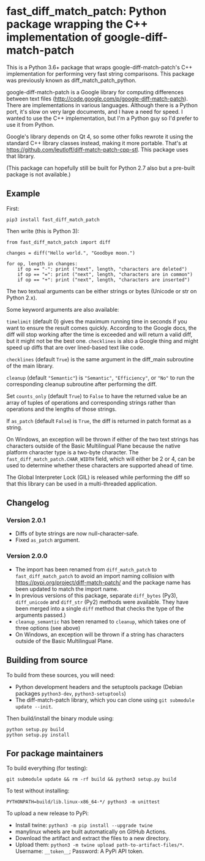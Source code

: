fast\_diff\_match\_patch: Python package wrapping the C++ implementation of google-diff-match-patch
===================================================================================================

This is a Python 3.6+ package that wraps google-diff-match-patch\'s C++
implementation for performing very fast string comparisons. This package
was previously known as diff\_match\_patch\_python.

google-diff-match-patch is a Google library for computing differences
between text files (http://code.google.com/p/google-diff-match-patch).
There are implementations in various languages. Although there is a Python
port, it's slow on very large documents, and I have a need for speed. I
wanted to use the C++ implementation, but I'm a Python guy so I'd
prefer to use it from Python.

Google's library depends on Qt 4, so some other folks rewrote it using
the standard C++ library classes instead, making it more portable.
That's at https://github.com/leutloff/diff-match-patch-cpp-stl. This
package uses that library.

(This package can hopefully still be built for Python 2.7 also but a
pre-built package is not available.)

Example
-------

First:

    pip3 install fast_diff_match_patch

Then write (this is Python 3):

    from fast_diff_match_patch import diff

    changes = diff("Hello world.", "Goodbye moon.")

    for op, length in changes:
        if op == "-": print ("next", length, "characters are deleted")
        if op == "=": print ("next", length, "characters are in common")
        if op == "+": print ("next", length, "characters are inserted")

The two textual arguments can be either strings or bytes (Unicode or str on Python 2.x).

Some keyword arguments are also available:

`timelimit` (default 0) gives the maximum running time in seconds if you
want to ensure the result comes quickly. According to the Google docs,
the diff will stop working after the time is exceeded and will return a
valid diff, but it might not be the best one. `checklines` is also a
Google thing and might speed up diffs that are over lined-based text
like code.

`checklines` (default `True`) is the same argument in the diff_main
subroutine of the main library.

`cleanup` (default `"Semantic"`) is `"Semantic"`, `"Efficiency"`, or `"No"`
to run the corresponding cleanup subroutine after performing the diff.

Set `counts_only` (default `True`) to `False` to have the returned value be an array of
tuples of operations and corresponding strings rather than operations
and the lengths of those strings.

If `as_patch` (default `False`) is `True`, the diff is returned in patch format
as a string.

On Windows, an exception will be thrown if either of the two text strings has characters
outside of the Basic Multilingual Plane because the native platform character type
is a two-byte character. The `fast_diff_match_patch.CHAR_WIDTH` field, which will either
be 2 or 4, can be used to determine whether these characters are supported ahead of time.

The Global Interpreter Lock (GIL) is released while performing the diff
so that this library can be used in a multi-threaded application.


Changelog
---------

### Version 2.0.1

* Diffs of byte strings are now null-character-safe.
* Fixed `as_patch` argument.

### Version 2.0.0

* The import has been renamed from `diff_match_patch` to `fast_diff_match_patch` to avoid an import naming collision with https://pypi.org/project/diff-match-patch/ and the package name has been updated to match the import name.
* In previous versions of this package, separate `diff_bytes` (Py3), `diff_unicode` and `diff_str` (Py2)
methods were available. They have been merged into a single `diff` method that checks the type of the arguments passed.)
* `cleanup_semantic` has been renamed to `cleanup`, which takes one of three options (see above)
* On Windows, an exception will be thrown if a string has characters outside of the Basic Multilingual Plane.

Building from source
--------------------

To build from these sources, you will need:

-   Python development headers and the setuptools package
    (Debian packages `python3-dev`, `python3-setuptools`)
-   The diff-match-patch library, which you can clone using
    `git submodule update --init`.

Then build/install the binary module using:

    python setup.py build
    python setup.py install


For package maintainers
-----------------------

To build everything (for testing):

    git submodule update && rm -rf build && python3 setup.py build

To test without installing:

    PYTHONPATH=build/lib.linux-x86_64-*/ python3 -m unittest

To upload a new release to PyPi:

* Install twine: `python3 -m pip install --upgrade twine`
* manylinux wheels are built automatically on GitHub Actions.
* Download the artifact and extract the files to a new directory.
* Upload them: `python3 -m twine upload path-to-artifact-files/*`. Username: `__token__`; Password: A PyPi API token.

